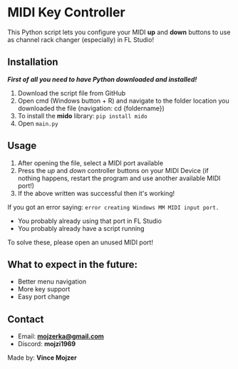 # MIDI Key Controller
This Python script lets you configure your MIDI **up** and **down** buttons to use as channel rack changer (especially) in FL Studio!

## Installation
***First of all you need to have Python downloaded and installed!***

 1. Download the script file from GitHub
 2. Open cmd (Windows button + R) and navigate to the folder location you downloaded the file (navigation: cd {foldername})
 3. To install the **mido** library: `pip install mido`
 4. Open `main.py`

## Usage

 1. After opening the file, select a MIDI port available
 2. Press the *up* and *down* controller buttons on your MIDI Device (if nothing happens, restart the program and use another available MIDI port!)
 3. If the above written was successful then it's working!

If you got an error saying: `error creating Windows MM MIDI input port.`

 - You probably already using that port in FL Studio
 - You probably already have a script running

To solve these, please open an unused MIDI port!

## What to expect in the future:

 - Better menu navigation
 - More key support
 - Easy port change

## Contact

 - Email: **mojzerka@gmail.com**
 - Discord: **mojzi1969**

Made by: **Vince Mojzer**
